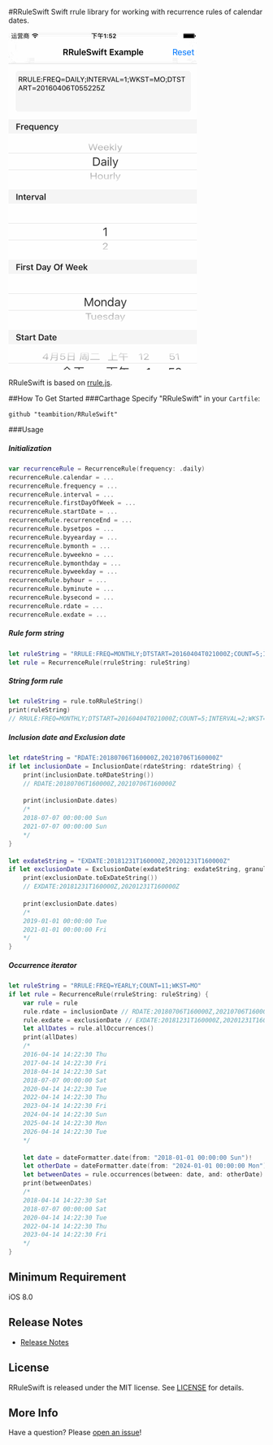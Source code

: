 #RRuleSwift
Swift rrule library for working with recurrence rules of calendar dates.

![Example](Gif/RRuleSwiftExample.gif "RRuleSwiftExample")

RRuleSwift is based on [rrule.js](https://github.com/jkbrzt/rrule).

##How To Get Started
###Carthage
Specify "RRuleSwift" in your ```Cartfile```:
```ogdl 
github "teambition/RRuleSwift"
```

###Usage
##### Initialization
```swift
var recurrenceRule = RecurrenceRule(frequency: .daily)
recurrenceRule.calendar = ...
recurrenceRule.frequency = ...
recurrenceRule.interval = ...
recurrenceRule.firstDayOfWeek = ...
recurrenceRule.startDate = ...
recurrenceRule.recurrenceEnd = ...
recurrenceRule.bysetpos = ...
recurrenceRule.byyearday = ...
recurrenceRule.bymonth = ...
recurrenceRule.byweekno = ...
recurrenceRule.bymonthday = ...
recurrenceRule.byweekday = ...
recurrenceRule.byhour = ...
recurrenceRule.byminute = ...
recurrenceRule.bysecond = ...
recurrenceRule.rdate = ...
recurrenceRule.exdate = ...
```

#####  Rule form string
```swift
let ruleString = "RRULE:FREQ=MONTHLY;DTSTART=20160404T021000Z;COUNT=5;INTERVAL=2;WKST=MO;BYDAY=MO,TU"
let rule = RecurrenceRule(rruleString: ruleString)
```

#####  String form rule
```swift
let ruleString = rule.toRRuleString()
print(ruleString)
// RRULE:FREQ=MONTHLY;DTSTART=20160404T021000Z;COUNT=5;INTERVAL=2;WKST=MO;BYDAY=MO,TU
```

##### Inclusion date and Exclusion date
```swift
let rdateString = "RDATE:20180706T160000Z,20210706T160000Z"
if let inclusionDate = InclusionDate(rdateString: rdateString) {
    print(inclusionDate.toRDateString())
    // RDATE:20180706T160000Z,20210706T160000Z

    print(inclusionDate.dates)
    /*
    2018-07-07 00:00:00 Sun
    2021-07-07 00:00:00 Sun
    */
}

let exdateString = "EXDATE:20181231T160000Z,20201231T160000Z"
if let exclusionDate = ExclusionDate(exdateString: exdateString, granularity: .year) {
    print(exclusionDate.toExDateString())
    // EXDATE:20181231T160000Z,20201231T160000Z

    print(exclusionDate.dates)
    /*
    2019-01-01 00:00:00 Tue
    2021-01-01 00:00:00 Fri
    */
}
```

##### Occurrence iterator
```swift
let ruleString = "RRULE:FREQ=YEARLY;COUNT=11;WKST=MO"
if let rule = RecurrenceRule(rruleString: ruleString) {
    var rule = rule
    rule.rdate = inclusionDate // RDATE:20180706T160000Z,20210706T160000Z
    rule.exdate = exclusionDate // EXDATE:20181231T160000Z,20201231T160000Z
    let allDates = rule.allOccurrences()
    print(allDates)
    /*
    2016-04-14 14:22:30 Thu
    2017-04-14 14:22:30 Fri
    2018-04-14 14:22:30 Sat
    2018-07-07 00:00:00 Sat
    2020-04-14 14:22:30 Tue
    2022-04-14 14:22:30 Thu
    2023-04-14 14:22:30 Fri
    2024-04-14 14:22:30 Sun
    2025-04-14 14:22:30 Mon
    2026-04-14 14:22:30 Tue
    */

    let date = dateFormatter.date(from: "2018-01-01 00:00:00 Sun")!
    let otherDate = dateFormatter.date(from: "2024-01-01 00:00:00 Mon")!
    let betweenDates = rule.occurrences(between: date, and: otherDate)
    print(betweenDates)
    /*
    2018-04-14 14:22:30 Sat
    2018-07-07 00:00:00 Sat
    2020-04-14 14:22:30 Tue
    2022-04-14 14:22:30 Thu
    2023-04-14 14:22:30 Fri
    */
}
```

## Minimum Requirement
iOS 8.0

## Release Notes
* [Release Notes](https://github.com/teambition/RRuleSwift/releases)

## License
RRuleSwift is released under the MIT license. See [LICENSE](https://github.com/teambition/RRuleSwift/blob/master/LICENSE.md) for details.

## More Info
Have a question? Please [open an issue](https://github.com/teambition/RRuleSwift/issues/new)!
